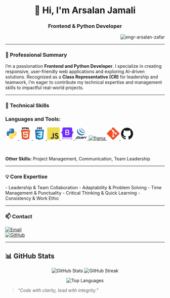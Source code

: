 <h1 align="center"> 👋 Hi, I'm Arsalan Jamali  </h1>
<h3 align="center">Frontend & Python Developer  </h3>
<div align="right">
  <img src="https://komarev.com/ghpvc/?username=engr-arsalan-zafar&label=Profile%20views&color=0e75b6&style=flat" height="25" width="130" alt="engr-arsalan-zafar" />
</div>

---

<h3>💼 Professional Summary  </h3>
I’m a passionation <strong>Frontend and Python Developer</strong>.  
I specialize in creating responsive, user-friendly web applications and exploring AI-driven solutions.  
Recognized as a <strong>Class Representative (CR)</strong> for leadership and teamwork, I’m eager to contribute my technical expertise and management skills to impactful real-world projects.  

---

<h3>🧠 Technical Skills  </h3>
<h3 align="left">Languages and Tools:</h3>

<p align="left">
  <!-- Python -->
  <a href="https://www.python.org" target="_blank" rel="noreferrer">
    <img src="https://raw.githubusercontent.com/devicons/devicon/master/icons/python/python-original.svg" alt="python" width="40" height="40"/>
  </a>

  <!-- HTML5 -->
  <a href="https://www.w3.org/html/" target="_blank" rel="noreferrer">
    <img src="https://raw.githubusercontent.com/devicons/devicon/master/icons/html5/html5-original-wordmark.svg" alt="html5" width="40" height="40"/>
  </a>

  <!-- CSS3 -->
  <a href="https://www.w3schools.com/css/" target="_blank" rel="noreferrer">
    <img src="https://raw.githubusercontent.com/devicons/devicon/master/icons/css3/css3-original-wordmark.svg" alt="css3" width="40" height="40"/>
  </a>

  <!-- JavaScript -->
  <a href="https://developer.mozilla.org/en-US/docs/Web/JavaScript" target="_blank" rel="noreferrer">
    <img src="https://raw.githubusercontent.com/devicons/devicon/master/icons/javascript/javascript-original.svg" alt="javascript" width="40" height="40"/>
  </a>

  <!-- Bootstrap -->
  <a href="https://getbootstrap.com" target="_blank" rel="noreferrer">
    <img src="https://raw.githubusercontent.com/devicons/devicon/master/icons/bootstrap/bootstrap-plain-wordmark.svg" alt="bootstrap" width="40" height="40"/>
  </a>

  <!-- jQuery -->
  <a href="https://jquery.com/" target="_blank" rel="noreferrer">
    <img src="https://raw.githubusercontent.com/devicons/devicon/master/icons/jquery/jquery-original-wordmark.svg" alt="jquery" width="40" height="40"/>
  </a>

  <!-- Figma -->
  <a href="https://www.figma.com/" target="_blank" rel="noreferrer">
    <img src="https://www.vectorlogo.zone/logos/figma/figma-icon.svg" alt="figma" width="40" height="40"/>
  </a>

  <!-- Git -->
  <a href="https://git-scm.com/" target="_blank" rel="noreferrer">
    <img src="https://raw.githubusercontent.com/devicons/devicon/master/icons/git/git-original.svg" alt="git" width="40" height="40"/>
  </a>

  <!-- GitHub -->
  <a href="https://github.com/" target="_blank" rel="noreferrer">
    <img src="https://raw.githubusercontent.com/devicons/devicon/master/icons/github/github-original.svg" alt="github" width="40" height="40"/>
  </a>
</p>
<br>
<br>
<strong>Other Skills:</strong> Project Management, Communication, Team Leadership  

---

<h3>💡 Core Expertise  </h3>
- Leadership & Team Collaboration  
- Adaptability & Problem Solving  
- Time Management & Punctuality  
- Critical Thinking & Quick Learning  
- Consistency & Work Ethic  

---

<h3>📫 Contact  </h3>

<!-- [![LinkedIn](https://img.shields.io/badge/LinkedIn-0A66C2?style=for-the-badge&logo=linkedin&logoColor=white)](https://www.linkedin.com/in/uroojislamkhan/) -->  
[![Email](https://img.shields.io/badge/Email-00b4d8?style=for-the-badge&logo=gmail&logoColor=white)](mailto:arsalanzafar782@gmail.com)  
[![GitHub](https://img.shields.io/badge/GitHub-181717?style=for-the-badge&logo=github&logoColor=white)](https://github.com/engr-arsalan-zafar)

---

## 📊 GitHub Stats
<p align="center">
  <img src="https://github-readme-stats.vercel.app/api?username=engr-arsalan-zafar&show_icons=true&theme=radical" alt="GitHub Stats"/>
  <img src="https://github-readme-streak-stats.herokuapp.com/?user=engr-arsalan-zafar&theme=radical" alt="GitHub Streak"/>
</p>

<p align="center">
  <img src="https://github-readme-stats.vercel.app/api/top-langs/?username=engr-arsalan-zafar&layout=compact&theme=radical" alt="Top Languages"/>
</p>


> *“Code with clarity, lead with integrity.”*

